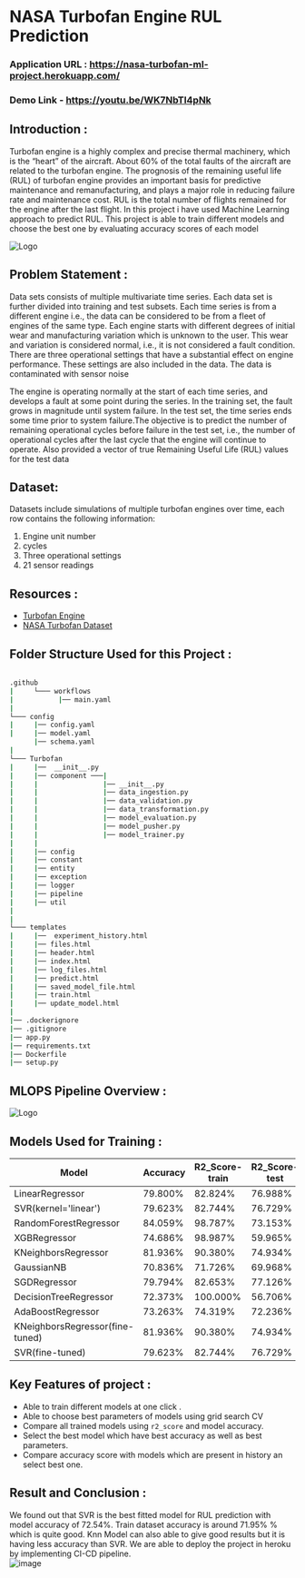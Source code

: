 
# NASA Turbofan Engine RUL Prediction
### Application URL : https://nasa-turbofan-ml-project.herokuapp.com/
### Demo Link - https://youtu.be/WK7NbTI4pNk


## Introduction : 
Turbofan engine is a highly complex and precise thermal machinery, 
which is the “heart” of the aircraft.
About 60% of the total faults of the aircraft are related to 
the turbofan engine. The prognosis of the remaining useful 
life (RUL) of turbofan engine provides an important basis for 
predictive maintenance and remanufacturing, and plays a major
role in reducing failure rate and maintenance cost. RUL is the 
total number of flights remained for the engine after the last 
flight. In this project i have used Machine Learning approach 
to predict RUL. This project is able to train different models 
and choose the best one by evaluating accuracy scores of each 
model





![Logo](https://evolution.skf.com/wp-content/uploads/sites/5/2016/11/16-4-aerospace-fig-5-en.jpg)


## Problem Statement :

Data sets consists of multiple multivariate time series. Each data set is further divided into training and test subsets. Each time series is from a different engine i.e., the data can be considered to be from a fleet of engines of the same type. Each engine starts with different degrees of initial wear and manufacturing variation which is unknown to the user. This wear and variation is considered normal, i.e., it is not considered a fault condition. There are three operational settings that have a substantial effect on engine performance. These settings are also included in the data. The data is contaminated with sensor noise

The engine is operating normally at the start of each time series, and develops a fault at some point during the series. In the training set, the fault grows in magnitude until system failure. In the test set, the time series ends some time prior to system failure.The objective  is to predict the number of remaining operational cycles before failure in the test set, i.e., the number of operational cycles after the last cycle that the engine will continue to operate. Also provided a vector of true Remaining Useful Life (RUL) values for the test data

## Dataset: 
Datasets include simulations of multiple turbofan engines over time, each row contains the following information:
1. Engine unit number
2. cycles
3. Three operational settings
4. 21 sensor readings 





## Resources : 

 - [Turbofan Engine](https://en.wikipedia.org/wiki/Turbofan)
 - [NASA Turbofan Dataset](https://www.kaggle.com/datasets/behrad3d/nasa-cmaps)
 


## Folder Structure  Used for this Project : 
```bash

.github
|     └─── workflows
|           |── main.yaml
|
└─── config
|     |── config.yaml
|     |── model.yaml
      |── schema.yaml
|
└─── Turbofan
|     |──  __init__.py
|     |── component ───|
|     |                |── __init__.py
|     |                |── data_ingestion.py
|     |                |── data_validation.py
|     |                |── data_transformation.py
|     |                |── model_evaluation.py
|     |                |── model_pusher.py
|     |                |── model_trainer.py
|     |
|     |── config
|     |── constant
|     |── entity
|     |── exception
|     |── logger
|     |── pipeline
|     |── util
|     
|
└─── templates
|     |──  experiment_history.html
|     |── files.html
|     |── header.html
|     |── index.html
|     |── log_files.html
|     |── predict.html
|     |── saved_model_file.html
|     |── train.html
|     |── update_model.html
|
|── .dockerignore
|── .gitignore
|── app.py
|── requirements.txt
|── Dockerfile
|── setup.py
```

## MLOPS Pipeline Overview : 
![Logo](https://blogs.nvidia.com/wp-content/uploads/2020/09/1-MLOps-NVIDIA-invert-final.jpg)

## Models Used for Training : 


| Model | Accuracy   | R2_Score-train | R2_Score-test |
|----------|----------|----------|----------|
| LinearRegressor         |  79.800% |  82.824% |  76.988%  |
| SVR(kernel='linear')    | 79.623% |  82.744% | 76.729% |
| RandomForestRegressor   | 84.059%   | 98.787%  | 73.153% |
| XGBRegressor            |  74.686% | 98.987% | 59.965% |
| KNeighborsRegressor     |  81.936% | 90.380% | 74.934% |
| GaussianNB              | 70.836% | 71.726%| 69.968% |
| SGDRegressor            | 79.794% |  82.653% | 77.126% |
| DecisionTreeRegressor   | 72.373% | 100.000% | 56.706% |
|  AdaBoostRegressor      | 73.263% | 74.319% | 72.236% |
| KNeighborsRegressor(fine-tuned) | 81.936% | 90.380% | 74.934% |
| SVR(fine-tuned)        | 79.623% | 82.744% |  76.729% |


## Key Features of project : 

- Able to train different models at one click  .
- Able to choose best parameters of models using grid search CV
- Compare all trained models using `r2_score` and model accuracy. 
- Select the best model which have best accuracy as well as best parameters. 
- Compare accuracy score with models which are present in history an select best one. 




## Result  and Conclusion :

We found out that SVR is the best fitted model for RUL prediction with model accuracy of 72.54%. Train dataset accuracy is around 71.95% %  which is quite good. Knn Model can also able to give good results but it is having less accuracy than SVR. We are able to deploy the project in heroku by implementing CI-CD pipeline.  
![image](https://github.com/Vinayakmane47/NASA-turbofan-ML-Project-AIOPS/assets/103372852/5947fa96-9303-478e-ac6a-84c8ad838bbd)










    
    
